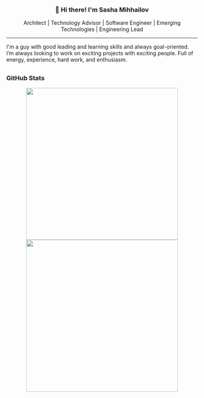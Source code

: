 <h3 align="center">👋 Hi there! I'm Sasha Mihhailov</h3>
<p align="center">Architect | Technology Advisor | Software Engineer | Emerging Technologies | Engineering Lead</p>

---

I'm a guy with good leading and learning skills and always goal-oriented. I’m always looking to work on exciting projects with exciting people. Full of energy, experience, hard work, and enthusiasm.

## <h3 align="left">GitHub Stats</h3>

<!--
<a href="">
  <img align="centre" src="https://github-readme-stats.vercel.app/api?username=SashaMihhailov&count_private=true&include_all_commits=true&show_icons=true&title_color=007bff&text_color=e7e7e7&icon_color=007bff&bg_color=171c28" />
<a />
  
![Top Langs](https://github-readme-stats.vercel.app/api/top-langs/?username=SashaMihhailov&layout=compact&title_color=007bff&text_color=e7e7e7&icon_color=007bff&bg_color=171c28)
-->

<!--![Sasha's github stats](https://github-readme-stats.vercel.app/api?username=SashaMihhailov&show_icons=true&hide_border=true&theme=dark)-->
<p align = "center">
  <img src = "https://github-readme-stats.vercel.app/api?username=SashaMihhailov&show_icons=true&theme=bear" width = 400>
  <img src = "https://github-readme-streak-stats.herokuapp.com?user=SashaMihhailov&theme=dark&hide_border=true" width = 400>
</p>

<!--
**SashaMihhailov/SashaMihhailov** is a ✨ _special_ ✨ repository because its `README.md` (this file) appears on your GitHub profile.

Here are some ideas to get you started:

- 🔭 I’m currently working on ...
- 🌱 I’m currently learning ...
- 👯 I’m looking to collaborate on ...
- 🤔 I’m looking for help with ...
- 💬 Ask me about ...
- 📫 How to reach me: ...
- 😄 Pronouns: ...
- ⚡ Fun fact: ...
-->
